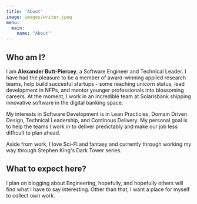 ```yaml
---
title: 'About'
image: images/writer.jpeg
menu:
  main:
    name: "About"
---
```


## Who am I?

I am **Alexander Butt-Piercey**, a Software Engineer and Technical Leader. I have had the pleasure to be a member of award-winning applied research teams, help build succesful startups - some reaching unicorn status, lead development in NFPs, and mentor younger professionals into blossoming careers. At the moment, I work in an incredible team at Solarisbank shipping innovative software in the digital banking space.

My interests in Software Development is in Lean Practicies, Domain Driven Design, Technical Leadership, and Continous Delivery. My personal goal is to help the teams I work in to deliver predictably and make our job less difficult to plan ahead.

Aside from work, I love Sci-Fi and fantasy and currently through working my way through Stephen King's Dark Tower series.

## What to expect here?

I plan on blogging about Engineering, hopefully, and hopefully others will find what I have to say interesting. Other than that, I want a place for myself to collect own work.
